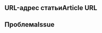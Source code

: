 <!---
Welcome to the Office Add-ins documentation repository.

To report an issue with the Office-Add-ins documentation, please provide the article URL and describe the issue below. Alternatively, if you want to submit a pull request with your recommended documentation changes, we will review your contributions and update our documentation accordingly.

If your issue is not related to the Office Add-ins documentation, please post it to one of the following channels instead:

- To ask a question about using the Office.js API, post your question to Stack Overflow and tag it with the "office-js" tag (http://stackoverflow.com/questions/tagged/office-js).

- To report an issue with the Office.js API or platform, create the issue in the OfficeDev/office-js repository (https://github.com/OfficeDev/office-js), which members of the product team monitor for customer-reported issues.

- To submit a feature request for the Office.js API or platform, post your idea to our User Voice page (https://officespdev.uservoice.com/), or if the feature request already exists there, add your vote for it.
-->

<!--- Provide a general summary of the documentation issue in the Title above -->

## <a name="article-url"></a><span data-ttu-id="7fe9b-101">URL-адрес статьи</span><span class="sxs-lookup"><span data-stu-id="7fe9b-101">Article URL</span></span>
<!-- Provide the URL of the article that this documentation issue relates to -->

## <a name="issue"></a><span data-ttu-id="7fe9b-102">Проблема</span><span class="sxs-lookup"><span data-stu-id="7fe9b-102">Issue</span></span>
<!-- Provide a thorough description of the documentation issue -->
